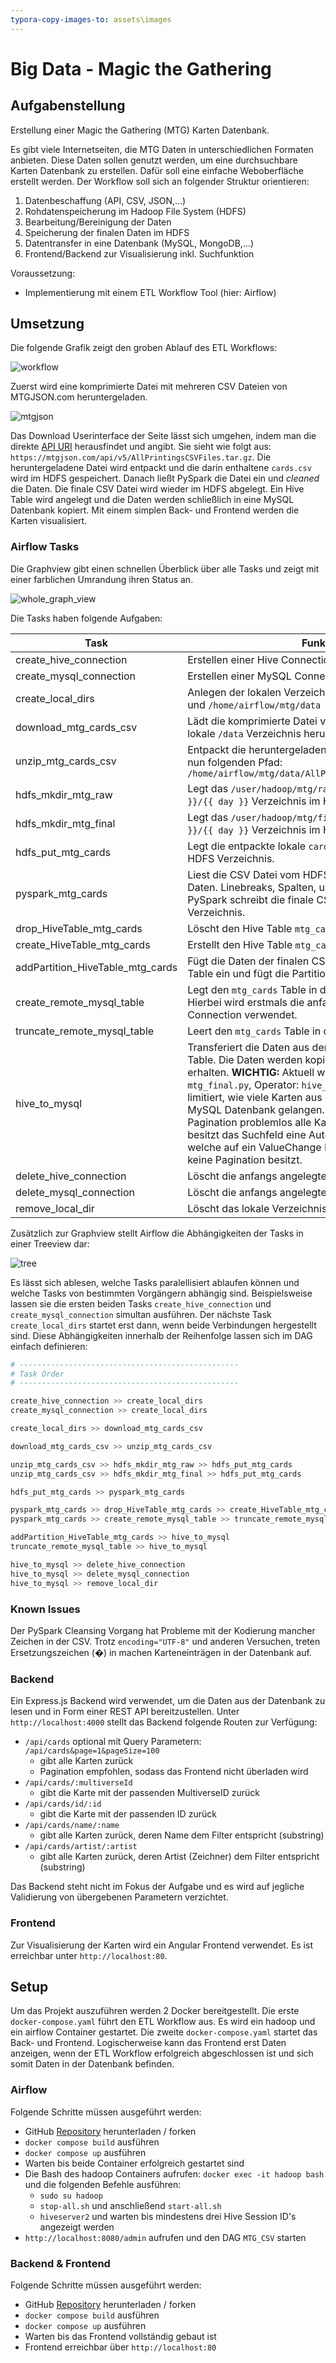 ```yaml
---
typora-copy-images-to: assets\images
---
```


# Big Data - Magic the Gathering

## Aufgabenstellung

Erstellung einer Magic the Gathering (MTG) Karten Datenbank.

Es gibt viele Internetseiten, die MTG Daten in unterschiedlichen Formaten anbieten. Diese Daten sollen genutzt werden, um eine durchsuchbare Karten Datenbank zu erstellen. Dafür soll eine einfache Weboberfläche erstellt werden. Der Workflow soll sich an folgender Struktur orientieren:

1. Datenbeschaffung (API, CSV, JSON,...)
2. Rohdatenspeicherung im Hadoop File System (HDFS)
3. Bearbeitung/Bereinigung der Daten
4. Speicherung der finalen Daten im HDFS
5. Datentransfer in eine Datenbank (MySQL, MongoDB,...)
6. Frontend/Backend zur Visualisierung inkl. Suchfunktion

Voraussetzung:

- Implementierung mit einem ETL Workflow Tool (hier: Airflow)

## Umsetzung

Die folgende Grafik zeigt den groben Ablauf des ETL Workflows:

![workflow](./assets/images/workflow.png)



Zuerst wird eine komprimierte Datei mit mehreren CSV Dateien von MTGJSON.com heruntergeladen.

![mtgjson](./assets/images/mtgjson.PNG)

Das Download Userinterface der Seite lässt sich umgehen, indem man die direkte [API URI](https://mtgjson.com/api/v5/AllPrintingsCSVFiles.tar.gz) herausfindet und angibt. Sie sieht wie folgt aus: `https://mtgjson.com/api/v5/AllPrintingsCSVFiles.tar.gz`. Die heruntergeladene Datei wird entpackt und die darin enthaltene `cards.csv` wird im HDFS gespeichert. Danach ließt PySpark die Datei ein und *cleaned* die Daten. Die finale CSV Datei wird wieder im HDFS abgelegt. Ein Hive Table wird angelegt und die Daten werden schließlich in eine MySQL Datenbank kopiert. Mit einem simplen Back- und Frontend werden die Karten visualisiert.

### Airflow Tasks

Die Graphview gibt einen schnellen Überblick über alle Tasks und zeigt mit einer farblichen Umrandung ihren Status an.

![whole_graph_view](./assets/images/graph.png)

Die Tasks haben folgende Aufgaben:

Task | Funktion
---- | --------
create_hive_connection | Erstellen einer Hive Connection via Bash Command.
create_mysql_connection | Erstellen einer MySQL Connection via Bash Command.
create_local_dirs | Anlegen der lokalen Verzeichnisse `/home/airflow/mtg` und `/home/airflow/mtg/data` 
download_mtg_cards_csv | Lädt die komprimierte Datei von MTGJSON.com in das lokale `/data` Verzeichnis herunter. 
unzip_mtg_cards_csv | Entpackt die heruntergeladene Datei. Die CSV Datei hat nun folgenden Pfad: `/home/airflow/mtg/data/AllPrintingsCSVFiles/cards.csv` 
hdfs_mkdir_mtg_raw | Legt das `/user/hadoop/mtg/raw/{{ year }}/{{ month }}/{{ day }}` Verzeichnis im HDFS an.
hdfs_mkdir_mtg_final | Legt das `/user/hadoop/mtg/final/{{ year }}/{{ month }}/{{ day }}` Verzeichnis im HDFS an.
hdfs_put_mtg_cards | Legt die entpackte lokale `cards.csv` Datei in das raw HDFS Verzeichnis.
pyspark_mtg_cards | Liest die CSV Datei vom HDFS ein und 'cleaned' die Daten. Linebreaks, Spalten, usw. werden entfernt. PySpark schreibt die finale CSV Datei in das `final` HDFS Verzeichnis. 
drop_HiveTable_mtg_cards | Löscht den Hive Table `mtg_cards`, falls vorhanden.
create_HiveTable_mtg_cards | Erstellt den Hive Table `mtg_cards`.
addPartition_HiveTable_mtg_cards | Fügt die Daten der finalen CSV Datei im HDFS in den Hive Table ein und fügt die Partition (year, month, day) ein.
create_remote_mysql_table | Legt den `mtg_cards` Table in der MySQL Datenbank an. Hierbei wird erstmals die anfangs erstellte MySQL Connection verwendet.
truncate_remote_mysql_table | Leert den `mtg_cards` Table in der MySQL Datenbank an.
hive_to_mysql | Transferiert die Daten aus dem Hive Table in den MySQL Table. Die Daten werden kopiert und der Hive Table bleibt erhalten. **WICHTIG:** Aktuell wird hier im Code ( `mtg_final.py`, Operator: `hive_to_mysql`, Zeile: `298` ) limitiert, wie viele Karten aus dem Hive Table in die MySQL Datenbank gelangen. Das Frontend kann dank Pagination problemlos alle Karten anzeigen. Jedoch besitzt das Suchfeld eine Autocomplete Komponente, welche auf ein ValueChange Event hört und aktuell noch keine Pagination besitzt.
delete_hive_connection | Löscht die anfangs angelegte Hive Connection.
delete_mysql_connection | Löscht die anfangs angelegte MySQL Connection.
remove_local_dir | Löscht das lokale Verzeichnis `/home/airflow/mtg/data`

Zusätzlich zur Graphview stellt Airflow die Abhängigkeiten der Tasks in einer Treeview dar:

![tree](./assets/images/tree.png)

Es lässt sich ablesen, welche Tasks paralellisiert ablaufen können und welche Tasks von bestimmten Vorgängern abhängig sind. Beispielsweise lassen sie die ersten beiden Tasks `create_hive_connection` und `create_mysql_connection` simultan ausführen. Der nächste Task `create_local_dirs` startet erst dann, wenn beide Verbindungen hergestellt sind. Diese Abhängigkeiten innerhalb der Reihenfolge lassen sich im DAG einfach definieren:

```python
# -------------------------------------------------
# Task Order
# -------------------------------------------------

create_hive_connection >> create_local_dirs
create_mysql_connection >> create_local_dirs

create_local_dirs >> download_mtg_cards_csv

download_mtg_cards_csv >> unzip_mtg_cards_csv

unzip_mtg_cards_csv >> hdfs_mkdir_mtg_raw >> hdfs_put_mtg_cards
unzip_mtg_cards_csv >> hdfs_mkdir_mtg_final >> hdfs_put_mtg_cards

hdfs_put_mtg_cards >> pyspark_mtg_cards

pyspark_mtg_cards >> drop_HiveTable_mtg_cards >> create_HiveTable_mtg_cards >> addPartition_HiveTable_mtg_cards
pyspark_mtg_cards >> create_remote_mysql_table >> truncate_remote_mysql_table

addPartition_HiveTable_mtg_cards >> hive_to_mysql
truncate_remote_mysql_table >> hive_to_mysql

hive_to_mysql >> delete_hive_connection
hive_to_mysql >> delete_mysql_connection
hive_to_mysql >> remove_local_dir
```

### Known Issues

Der PySpark Cleansing Vorgang hat Probleme mit der Kodierung mancher Zeichen in der CSV. Trotz `encoding="UTF-8"` und anderen Versuchen, treten Ersetzungszeichen (�) in machen Karteneinträgen in der Datenbank auf.

### Backend

Ein Express.js Backend wird verwendet, um die Daten aus der Datenbank zu lesen und in Form einer REST API bereitzustellen. Unter `http://localhost:4000` stellt das Backend folgende Routen zur Verfügung:

- `/api/cards` optional mit Query Parametern: `/api/cards&page=1&pageSize=100`
  - gibt alle Karten zurück
  - Pagination empfohlen, sodass das Frontend nicht überladen wird
- `/api/cards/:multiverseId`
  - gibt die Karte mit der passenden MultiverseID zurück
- `/api/cards/id/:id`
  - gibt die Karte mit der passenden ID zurück
- `/api/cards/name/:name`
  - gibt alle Karten zurück, deren Name dem Filter entspricht (substring)
- `/api/cards/artist/:artist`
  - gibt alle Karten zurück, deren Artist (Zeichner) dem Filter entspricht (substring)

Das Backend steht nicht im Fokus der Aufgabe und es wird auf jegliche Validierung von übergebenen Parametern verzichtet.

### Frontend

Zur Visualisierung der Karten wird ein Angular Frontend verwendet. Es ist erreichbar unter `http://localhost:80`.

## Setup

Um das Projekt auszuführen werden 2 Docker bereitgestellt. Die erste `docker-compose.yaml` führt den ETL Workflow aus. Es wird ein hadoop und ein airflow Container gestartet. Die zweite `docker-compose.yaml` startet das Back- und Frontend. Logischerweise kann das Frontend erst Daten anzeigen, wenn der ETL Workflow erfolgreich abgeschlossen ist und sich somit Daten in der Datenbank befinden.

### Airflow
Folgende Schritte müssen ausgeführt werden:

  - GitHub [Repository](https://github.com/mergej/big-data-mtg) herunterladen / forken
  - `docker compose build` ausführen
  - `docker compose up` ausführen
  - Warten bis beide Container erfolgreich gestartet sind
  - Die Bash des hadoop Containers aufrufen: `docker exec -it hadoop bash` und die folgenden Befehle ausführen:
    - `sudo su hadoop`
    - `stop-all.sh` und anschließend `start-all.sh`
    - `hiveserver2` und warten bis mindestens drei Hive Session ID's angezeigt werden
  - `http://localhost:8080/admin` aufrufen und den DAG `MTG_CSV` starten

### Backend & Frontend
Folgende Schritte müssen ausgeführt werden:

  - GitHub [Repository](https://github.com/mergej/mtg-webpage) herunterladen / forken
  - `docker compose build` ausführen
  - `docker compose up` ausführen
  - Warten bis das Frontend vollständig gebaut ist
  - Frontend erreichbar über `http://localhost:80`
